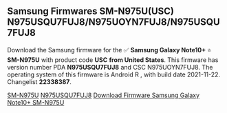 <h2>Samsung Firmwares SM-N975U(USC) N975USQU7FUJ8/N975UOYN7FUJ8/N975USQU7FUJ8</h2>
Download the Samsung firmware for the ✅ <strong>Samsung Galaxy Note10+ </strong> ⭐ <strong>SM-N975U</strong> with product code <strong>USC</strong> <strong> from United States</strong>. This firmware has version number PDA <strong>N975USQU7FUJ8</strong> and CSC N975UOYN7FUJ8. The operating system of this firmware is Android R , with build date 2021-11-22. Changelist <strong>22338387</strong>.


[SM-N975U](https://samfirm.shop/samsung/model/SM-N975U)
[N975USQU7FUJ8](https://samfirm.shop/samsung/pda/N975USQU7FUJ8)
[Download Firmware Samsung Galaxy Note10+ SM-N975U](https://samfirm.shop/samsung/firmware/476318)
